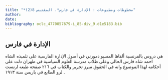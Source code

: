 ```yaml
---
title: "*مخطوطات ومطبوعات : الإدارة في فارس*. المقتبس 8(2)"
author: 
date: 
bibliography: oclc_4770057679-i_85-div_9.d1e5183.bib
---
```




##  الإدارة في فارس 


 هي دروس بالفرنسية ألقاها المسيو دمورني في أصول الإدارة الفارسية على تلميذه الشاه احمد شاه فارس الحالي وعلى طلاب مدرسة العلوم السياسية في طهران دلت على أحكامه لهذا الموضوع وانه في الحقوق مبرز تحرير والكتاب في  ٢١٦  صفحة طبعه ارنست لرو الطابع في باريس سنة  ١٩١٣  . 
